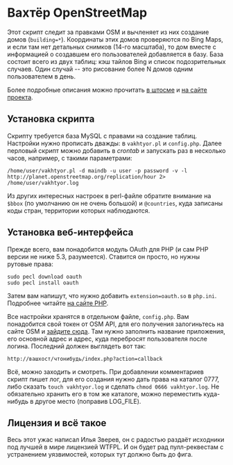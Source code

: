 # Вахтёр OpenStreetMap

Этот скрипт следит за правками OSM и вычленяет из них создание домов (`building=*`).
Координаты этих домов проверяются по Bing Maps, и если там нет детальных снимков
(14-го масштаба), то дом вместе с информацией о создавшем его пользователей добавляется
в базу. База состоит всего из двух таблиц: кэш тайлов Bing и список подозрительных
случаев. Один случай -- это рисование более N домов одним пользователем в день.

Более подробные описания можно прочитать [в штосме](http://shtosm.ru/2012/12/16/1/)
и [на сайте проекта](http://textual.ru/vakhtyor/).

## Установка скрипта

Скрипту требуется база MySQL с правами на создание таблиц. Настройки нужно прописать
дважды: в `vakhtyor.pl` и `config.php`. Далее перловый скрипт можно добавить
в *crontab* и запускать раз в несколько часов, например, с такими параметрами:

    /home/user/vakhtyor.pl -d maindb -u user -p password -v -l http://planet.openstreetmap.org/replication/hour 2> /home/user/vakhtyor.log

Из других интересных настроек в perl-файле обратите внимание на `$bbox`
(по умолчанию он не очень большой) и `@countries`, куда записаны коды стран,
территории которых наблюдаются.

## Установка веб-интерфейса

Прежде всего, вам понадобится модуль OAuth для PHP (и сам PHP версии не ниже 5.3,
разумеется). Ставится он просто, но нужны рутовые права:

    sudo pecl download oauth
    sudo pecl install oauth

Затем вам напишут, что нужно добавить `extension=oauth.so` в `php.ini`. Подробнее
читайте [на сайте PHP](http://php.net/manual/en/install.pecl.php).

Все настройки хранятся в отдельном файле, `config.php`. Вам понадобится свой
токен от OSM API, для его получения залогиньтесь на сайте OSM
и [зайдите сюда](http://www.openstreetmap.org/user/username/oauth_clients/new).
Там нужно заполнить название приложения, его основной адрес и адрес, куда
перебросят пользователя после логина. Последний должен выглядеть вот так:

    http://вашхост/чтонибудь/index.php?action=callback

Всё, можно заходить и смотреть. При добавлении комментариев скрипт пишет лог,
для его создания нужно дать права на каталог 0777, либо сказать
`touch vakhtyor.log` и сделать `chmod 0666 vakhtyor.log`. Не обязательно
хранить его в том же каталоге, можно переместить куда-нибудь в другое место
(поправив LOG\_FILE).

## Лицензия и всё такое

Весь этот ужас написал Илья Зверев, он с радостью раздаёт исходники под лучшей
в мире лицензией WTFPL. И он будет рад пулл-реквестам с устранением уязвимостей,
которых тут должно быть до фига.

